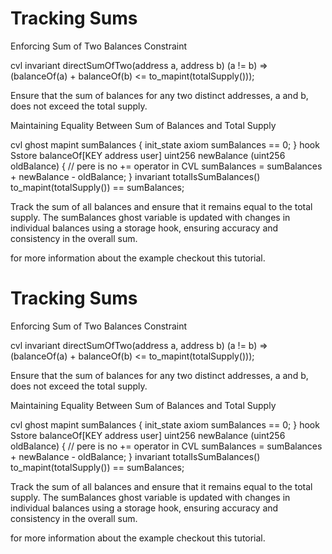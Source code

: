 # Tracking Sums

Enforcing Sum of Two Balances Constraint

cvl invariant directSumOfTwo(address a, address b) (a != b) => (balanceOf(a) + balanceOf(b) <= to_mapint(totalSupply()));

Ensure that the sum of balances for any two distinct addresses, a and b, does not exceed the total supply.

Maintaining Equality Between Sum of Balances and Total Supply

cvl ghost mapint sumBalances { init_state axiom sumBalances == 0; }
hook Sstore balanceOf[KEY address user] uint256 newBalance (uint256 oldBalance) { // pere is no += operator in CVL sumBalances = sumBalances + newBalance - oldBalance; }
invariant totalIsSumBalances() to_mapint(totalSupply()) == sumBalances;

Track the sum of all balances and ensure that it remains equal to the total supply. The sumBalances ghost variable is updated with changes in individual balances using a storage hook, ensuring accuracy and consistency in the overall sum.

for more information about the example checkout this tutorial.

# Tracking Sums

Enforcing Sum of Two Balances Constraint

cvl invariant directSumOfTwo(address a, address b) (a != b) => (balanceOf(a) + balanceOf(b) <= to_mapint(totalSupply()));

Ensure that the sum of balances for any two distinct addresses, a and b, does not exceed the total supply.

Maintaining Equality Between Sum of Balances and Total Supply

cvl ghost mapint sumBalances { init_state axiom sumBalances == 0; }
hook Sstore balanceOf[KEY address user] uint256 newBalance (uint256 oldBalance) { // pere is no += operator in CVL sumBalances = sumBalances + newBalance - oldBalance; }
invariant totalIsSumBalances() to_mapint(totalSupply()) == sumBalances;

Track the sum of all balances and ensure that it remains equal to the total supply. The sumBalances ghost variable is updated with changes in individual balances using a storage hook, ensuring accuracy and consistency in the overall sum.

for more information about the example checkout this tutorial.